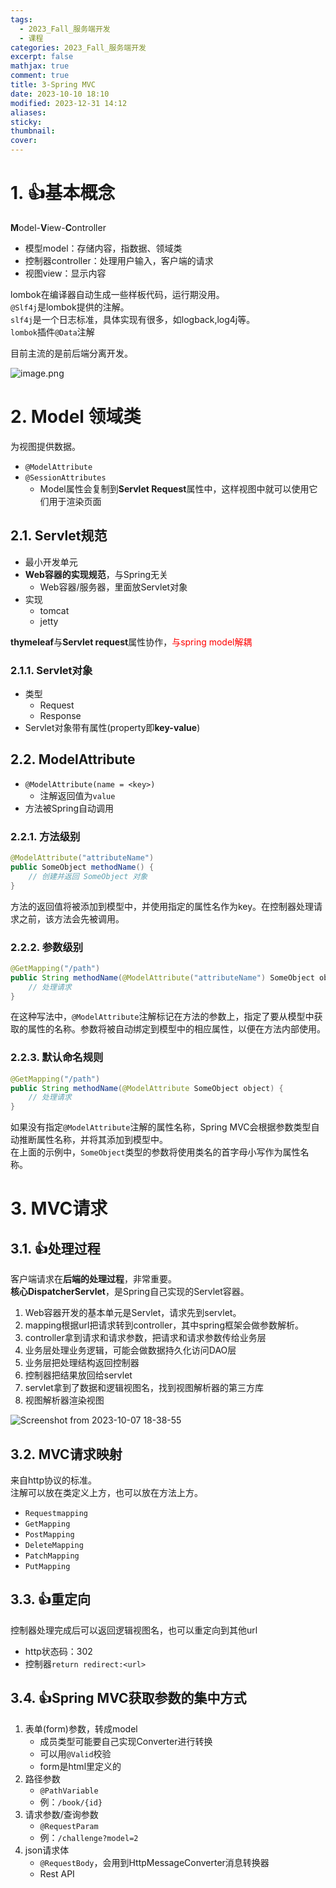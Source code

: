 ```yaml
---
tags:
  - 2023_Fall_服务端开发
  - 课程
categories: 2023_Fall_服务端开发
excerpt: false
mathjax: true
comment: true
title: 3-Spring MVC
date: 2023-10-10 18:10
modified: 2023-12-31 14:12
aliases: 
sticky: 
thumbnail: 
cover:
---
```


# 1. 👍基本概念

**M**odel-**V**iew-**C**ontroller

- 模型model：存储内容，指数据、领域类
- 控制器controller：处理用户输入，客户端的请求
- 视图view：显示内容

lombok在编译器自动生成一些样板代码，运行期没用。  
`@Slf4j`是lombok提供的注解。  
`slf4j`是一个日志标准，具体实现有很多，如logback,log4j等。  
`lombok`插件`@Data`注解

目前主流的是前后端分离开发。

![image.png](https://chillcharlie-img.oss-cn-hangzhou.aliyuncs.com/image%2F2023%2F12%2F31%2F11-21-23-58e755321af999ee54aaca9812997e0a-20231231112122-1cafd2.png)

# 2. Model 领域类

为视图提供数据。

- `@ModelAttribute`
- `@SessionAttributes`
	- Model属性会复制到**Servlet Request**属性中，这样视图中就可以使用它们用于渲染页面

## 2.1. Servlet规范

- 最小开发单元
- **Web容器的实现规范**，与Spring无关
	- Web容器/服务器，里面放Servlet对象
- 实现
	- tomcat
	- jetty

**thymeleaf**与**Servlet request**属性协作，<font color="#ff0000">与spring model解耦</font>

### 2.1.1. Servlet对象

- 类型
	- Request
	- Response
- Servlet对象带有属性(property即**key-value**)

## 2.2. ModelAttribute

- `@ModelAttribute(name = <key>)`
	- 注解返回值为`value`
- 方法被Spring自动调用

### 2.2.1. 方法级别

```java
@ModelAttribute("attributeName")
public SomeObject methodName() {
    // 创建并返回 SomeObject 对象
}
```

方法的返回值将被添加到模型中，并使用指定的属性名作为key。在控制器处理请求之前，该方法会先被调用。

### 2.2.2. 参数级别

```java
@GetMapping("/path")
public String methodName(@ModelAttribute("attributeName") SomeObject object) {
    // 处理请求
}
```

在这种写法中，`@ModelAttribute`注解标记在方法的参数上，指定了要从模型中获取的属性的名称。参数将被自动绑定到模型中的相应属性，以便在方法内部使用。

### 2.2.3. 默认命名规则

```java
@GetMapping("/path")
public String methodName(@ModelAttribute SomeObject object) {
    // 处理请求
}
```

如果没有指定`@ModelAttribute`注解的属性名称，Spring MVC会根据参数类型自动推断属性名称，并将其添加到模型中。  
在上面的示例中，`SomeObject`类型的参数将使用类名的首字母小写作为属性名称。

# 3. MVC请求

## 3.1. 👍处理过程

客户端请求在**后端的处理过程**，非常重要。  
**核心DispatcherServlet**，是Spring自己实现的Servlet容器。

1. Web容器开发的基本单元是Servlet，请求先到servlet。
2. mapping根据url把请求转到controller，其中spring框架会做参数解析。
3. controller拿到请求和请求参数，把请求和请求参数传给业务层
4. 业务层处理业务逻辑，可能会做数据持久化访问DAO层
5. 业务层把处理结构返回控制器
6. 控制器把结果放回给servlet
7. servlet拿到了数据和逻辑视图名，找到视图解析器的第三方库
8. 视图解析器渲染视图


![Screenshot from 2023-10-07 18-38-55](https://chillcharlie-img.oss-cn-hangzhou.aliyuncs.com/image%2F2023%2F12%2F18%2F10-13-42-ca4167c94583a1706c06fdd1405e61c3-Screenshotundefinedfromundefined2023-10-07undefined18-38-55-eb0c99.png)

## 3.2. MVC请求映射

来自http协议的标准。  
注解可以放在类定义上方，也可以放在方法上方。

- `Requestmapping`
- `GetMapping`
- `PostMapping`
- `DeleteMapping`
- `PatchMapping`
- `PutMapping`

## 3.3. 👍重定向

控制器处理完成后可以返回逻辑视图名，也可以重定向到其他url

- http状态码：302
- 控制器`return redirect:<url>`

## 3.4. 👍Spring MVC获取参数的集中方式

1. 表单(form)参数，转成model
	- 成员类型可能要自己实现Converter进行转换
	- 可以用`@Valid`校验
	- form是html里定义的
2. 路径参数
	- `@PathVariable`
	- 例：`/book/{id}`
3. 请求参数/查询参数
	- `@RequestParam`
	- 例：`/challenge?model=2`
4. json请求体
	- `@RequestBody`，会用到HttpMessageConverter消息转换器
	- Rest API

